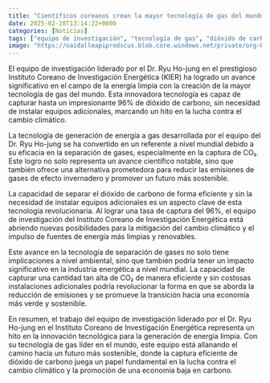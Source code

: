 ```yaml
---
title: "Científicos coreanos crean la mayor tecnología de gas del mundo que captura el 96% del CO₂ sin instalaciones extra"
date: 2025-02-28T13:14:22+0000
categories: [Noticias]
tags: ["equipo de investigación", "tecnología de gas", "dióxido de carbono", "energía limpia", "cambio climático", "captura de CO₂", "reducción de emisiones."]
image: "https://oaidalleapiprodscus.blob.core.windows.net/private/org-HKmKxpuNw3Y88lm4EBrIPq0n/user-ZwiCXOggLL8ZNNKE2g7rXFmV/img-x6a9QEuhODLCXx1KcRPl0ENv.png?st=2025-02-28T12%3A14%3A22Z&se=2025-02-28T14%3A14%3A22Z&sp=r&sv=2024-08-04&sr=b&rscd=inline&rsct=image/png&skoid=d505667d-d6c1-4a0a-bac7-5c84a87759f8&sktid=a48cca56-e6da-484e-a814-9c849652bcb3&skt=2025-02-28T01%3A14%3A19Z&ske=2025-03-01T01%3A14%3A19Z&sks=b&skv=2024-08-04&sig=PqCKtri4dk9m6vFk3HlYMN7OIvAkcYyqXY4qTtDP8gE%3D"
---
```


El equipo de investigación liderado por el Dr. Ryu Ho-jung en el prestigioso Instituto Coreano de Investigación Energética (KIER) ha logrado un avance significativo en el campo de la energía limpia con la creación de la mayor tecnología de gas del mundo. Esta innovadora tecnología es capaz de capturar hasta un impresionante 96% de dióxido de carbono, sin necesidad de instalar equipos adicionales, marcando un hito en la lucha contra el cambio climático.

La tecnología de generación de energía a gas desarrollada por el equipo del Dr. Ryu Ho-jung se ha convertido en un referente a nivel mundial debido a su eficacia en la separación de gases, especialmente en la captura de CO₂. Este logro no solo representa un avance científico notable, sino que también ofrece una alternativa prometedora para reducir las emisiones de gases de efecto invernadero y promover un futuro más sostenible.

La capacidad de separar el dióxido de carbono de forma eficiente y sin la necesidad de instalar equipos adicionales es un aspecto clave de esta tecnología revolucionaria. Al lograr una tasa de captura del 96%, el equipo de investigación del Instituto Coreano de Investigación Energética está abriendo nuevas posibilidades para la mitigación del cambio climático y el impulso de fuentes de energía más limpias y renovables.

Este avance en la tecnología de separación de gases no solo tiene implicaciones a nivel ambiental, sino que también podría tener un impacto significativo en la industria energética a nivel mundial. La capacidad de capturar una cantidad tan alta de CO₂ de manera eficiente y sin costosas instalaciones adicionales podría revolucionar la forma en que se aborda la reducción de emisiones y se promueve la transición hacia una economía más verde y sostenible.

En resumen, el trabajo del equipo de investigación liderado por el Dr. Ryu Ho-jung en el Instituto Coreano de Investigación Energética representa un hito en la innovación tecnológica para la generación de energía limpia. Con su tecnología de gas líder en el mundo, este equipo está allanando el camino hacia un futuro más sostenible, donde la captura eficiente de dióxido de carbono juega un papel fundamental en la lucha contra el cambio climático y la promoción de una economía baja en carbono.
    